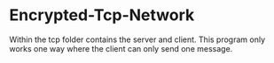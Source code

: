# Encrypted-Tcp-Network
Within the tcp folder contains the server and client. This program only works one way where the client can only send one message. 
